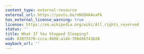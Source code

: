 ```yaml
---
content_type: external-resource
external_url: https://youtu.be/nNhDkKAvxFk
has_external_license_warning: true
license: https://en.wikipedia.org/wiki/All_rights_reserved
status: ''
title: What If You Stopped Sleeping?
uid: 83075570-ccca-4608-a144-760d46743b28
wayback_url: ''
---
```

